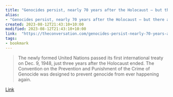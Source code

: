 ```yaml
---
title: "Genocides persist, nearly 70 years after the Holocaust – but there are recognized ways to help prevent them"
alias:
- "Genocides persist, nearly 70 years after the Holocaust – but there are recognized ways to help prevent them"
created: 2023-08-12T21:43:10+10:00
modified: 2023-08-12T21:43:10+10:00
link:  "https://theconversation.com/genocides-persist-nearly-70-years-after-the-holocaust-but-there-are-recognized-ways-to-help-prevent-them-195260"
tags:
- bookmark
---
```


> The newly formed United Nations passed its first international treaty on Dec. 9, 1948, just three years after the Holocaust ended. The Convention on the Prevention and Punishment of the Crime of Genocide was designed to prevent genocide from ever happening again.

[Link](https://theconversation.com/genocides-persist-nearly-70-years-after-the-holocaust-but-there-are-recognized-ways-to-help-prevent-them-195260)